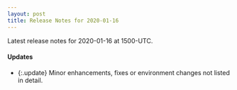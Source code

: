 ```yaml
---
layout: post
title: Release Notes for 2020-01-16
---
```


Latest release notes for 2020-01-16 at 1500-UTC.

<div class='updates' markdown='1'>

#### Updates

- {:.update} Minor enhancements, fixes or environment changes not listed in detail.

</div>


